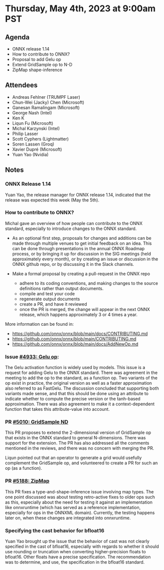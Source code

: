 # Thursday, May 4th, 2023 at 9:00am PST

## Agenda

* ONNX release 1.14
* How to contribute to ONNX?
* Proposal to add Gelu op
* Extend GridSample op to N-D
* ZipMap shape-inference

## Attendees

* Andreas Fehlner (TRUMPF Laser)
* Chun-Wei (Jacky) Chen (Microsoft)
* Ganesan Ramalingam (Microsoft)
* George Nash (Intel)
* Ken K
* Liqun Fu (Microsoft)
* Michal Karzynski (Intel)
* Philip Lasser
* Scott Cyphers (Lightmatter)
* Soren Lassen (Groq)
* Xavier Dupré (Microsoft)
* Yuan Yao (Nvidia)

## Notes

### ONNX Release 1.14

Yuan Yao, the release manager for ONNX release 1.14, indicated that the release was
expected this week (May the 5th).

### How to contribute to ONNX?

Michal gave an overview of how people can contribute to the ONNX standard,
especially to introduce changes to the ONNX standard.

* As an optional first step, proposals for changes and additions can be
made through multiple venues to get initial feedback on an idea. This can
be done through presentations in the annual ONNX Roadmap process, or
by bringing it up for discussion in the SIG meetings (held approximately
every month), or by creating an issue or discussion in the ONNX github repo,
or by discussing it in the Slack channels.

* Make a formal proposal by creating a pull-request in the ONNX repo
  - adhere to its coding conventions, and making changes to the source definitions
  rather than output documents.
  - compile and test your code
  - regenerate output documents
  - create a PR, and have it reviewed
  - once the PR is merged, the change will appear in the next ONNX release,
  which happens approximately 3 or 4 times a year.

More information can be found in:
* https://github.com/onnx/onnx/blob/main/docs/CONTRIBUTING.md
* https://github.com/onnx/onnx/blob/main/CONTRIBUTING.md
* https://github.com/onnx/onnx/blob/main/docs/AddNewOp.md

### Issue [#4933: Gelu op](https://github.com/onnx/onnx/issues/4933):

The Gelu activation function is widely used by models. This issue is a request for
adding Gelu to the ONNX standard. There was agreement in the meeting to add the
op to the standard, as a function op. Two variants of the op exist in practice,
the original version as well as a faster approximation also referred to as FastGelu.
The discussion concluded that supporting both variants made sense, and that
this should be done using an attribute to indicate whether to compute the precise
version or the tanh-based approximation. There was also agreement to make it a
context-dependent function that takes this attribute-value into account.

### PR [#5010: GridSample ND](https://github.com/onnx/onnx/pull/5010)

This PR proposes to extend the 2-dimensional version of GridSample op that exists
in the ONNX standard to general N-dimensions. There was support for the extension.
The PR has also addressed all the comments mentioned in the reviews, and there was
no concern with merging the PR.

Liqun pointed out that an operator to generate a grid would usefully complement the
GridSample op, and volunteered to create a PR for such an op (as a function).

### PR [#5188: ZipMap](https://github.com/onnx/onnx/pull/5188)

This PR fixes a type-and-shape-inference issue involving map types. The one point
discussed was about testing retro-active fixes to older ops such as this, especially
about the need for testing it against an implementation like onnxruntime (which has
served as a reference implementation, especially for ops in the ONNXML domain).
Currently, the testing happens later on, when these changes are integrated into
onnxruntime.

### Specifying the cast behavior for bfloat16

Yuan Yao brought up the issue that the behavior of cast was not clearly specified
in the cast of bfloat16, especially with regards to whether it should use rounding
or truncation when converting higher-precision floats to bfloat16. Other floats
have a precise specification. The recommendation was to determine, and use, the
specification in the bfloat16 standard.